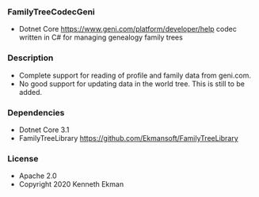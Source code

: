 ### FamilyTreeCodecGeni
- Dotnet Core https://www.geni.com/platform/developer/help codec written in C# for managing genealogy family trees

### Description
- Complete support for reading of profile and family data from geni.com. 
- No good support for updating data in the world tree. This is still to be added.

### Dependencies
- Dotnet Core 3.1
- FamilyTreeLibrary https://github.com/Ekmansoft/FamilyTreeLibrary

### License 
- Apache 2.0
- Copyright 2020 Kenneth Ekman